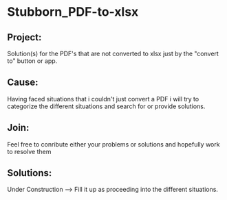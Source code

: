 # Stubborn_PDF-to-xlsx
## Project: 
Solution(s) for the PDF's that are not converted to xlsx just by the "convert to" button or app.
## Cause: 
Having faced situations that i couldn't just convert a PDF i will try to categorize the different situations and search for or provide solutions.
## Join: 
Feel free to conribute either your problems or solutions and hopefully work to resolve them
## Solutions: 
Under Construction --> Fill it up as proceeding into the different situations.

 
